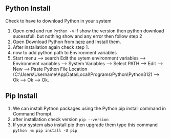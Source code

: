 
## Python Install 
Check to have to download Python in your system
1. Open cmd and run `Python -v`
if show the version then python download sucessfull. but nothing show and any error then follow step 2
2. Open Download Python from [here](https://www.python.org/downloads/) and Install them.
3. After installation again check step 1.
4. now to add python path to Environment variables
5. Start menu --> search Edit the sytem environment variables --> Environment variables --> System Variables --> Select PATH --> Edit --> New --> Paste Python File Location (C:\Users\Username\AppData\Local\Programs\Python\Python312\) --> Ok --> Ok --> Ok.

## Pip Install
1. We can install Python packages using the Python pip install command in Command Prompt.
2. after installation check version `pip --version`
3. If your system also install pip then upgrade them type this command `python -m pip install -U pip`

